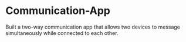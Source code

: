 # Communication-App
Built a two-way communication app that allows two devices to message simultaneously while connected to each other.
